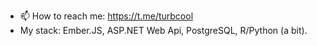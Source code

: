 - 📫 How to reach me: https://t.me/turbcool
- My stack: Ember.JS, ASP.NET Web Api, PostgreSQL, R/Python (a bit).
